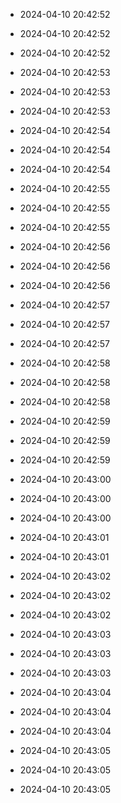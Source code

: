 
- 2024-04-10 20:42:52

- 2024-04-10 20:42:52

- 2024-04-10 20:42:52

- 2024-04-10 20:42:53

- 2024-04-10 20:42:53

- 2024-04-10 20:42:53

- 2024-04-10 20:42:54

- 2024-04-10 20:42:54

- 2024-04-10 20:42:54

- 2024-04-10 20:42:55

- 2024-04-10 20:42:55

- 2024-04-10 20:42:55

- 2024-04-10 20:42:56

- 2024-04-10 20:42:56

- 2024-04-10 20:42:56

- 2024-04-10 20:42:57

- 2024-04-10 20:42:57

- 2024-04-10 20:42:57

- 2024-04-10 20:42:58

- 2024-04-10 20:42:58

- 2024-04-10 20:42:58

- 2024-04-10 20:42:59

- 2024-04-10 20:42:59

- 2024-04-10 20:42:59

- 2024-04-10 20:43:00

- 2024-04-10 20:43:00

- 2024-04-10 20:43:00

- 2024-04-10 20:43:01

- 2024-04-10 20:43:01

- 2024-04-10 20:43:02

- 2024-04-10 20:43:02

- 2024-04-10 20:43:02

- 2024-04-10 20:43:03

- 2024-04-10 20:43:03

- 2024-04-10 20:43:03

- 2024-04-10 20:43:04

- 2024-04-10 20:43:04

- 2024-04-10 20:43:04

- 2024-04-10 20:43:05

- 2024-04-10 20:43:05

- 2024-04-10 20:43:05
